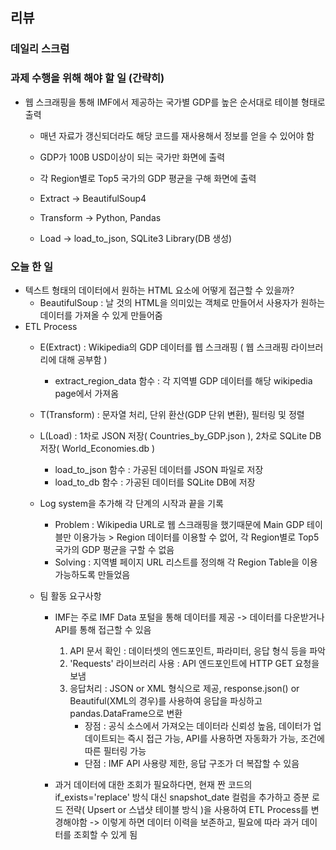 ## 리뷰

### 데일리 스크럼

### 과제 수행을 위해 해야 할 일 (간략히)
- 웹 스크래핑을 통해 IMF에서 제공하는 국가별 GDP를 높은 순서대로 테이블 형태로 출력
     - 매년 자료가 갱신되더라도 해당 코드를 재사용해서 정보를 얻을 수 있어야 함
     - GDP가 100B USD이상이 되는 국가만 화면에 출력
     - 각 Region별로 Top5 국가의 GDP 평균을 구해 화면에 출력
       
     - Extract -> BeautifulSoup4 
     - Transform -> Python, Pandas
     - Load -> load_to_json, SQLite3 Library(DB 생성)

### 오늘 한 일
  - 텍스트 형태의 데이터에서 원하는 HTML 요소에 어떻게 접근할 수 있을까?
    - BeautifulSoup : 날 것의 HTML을 의미있는 객체로 만들어서 사용자가 원하는 데이터를 가져올 수 있게 만들어줌
  - ETL Process
    - E(Extract) : Wikipedia의 GDP 데이터를 웹 스크래핑 ( 웹 스크래핑 라이브러리에 대해 공부함 )
      - extract_region_data 함수 : 각 지역별 GDP 데이터를 해당 wikipedia page에서 가져옴
    - T(Transform) : 문자열 처리, 단위 환산(GDP 단위 변환), 필터링 및 정렬
    - L(Load) : 1차로 JSON 저장( Countries_by_GDP.json ), 2차로 SQLite DB 저장( World_Economies.db )
      - load_to_json 함수 : 가공된 데이터를 JSON 파일로 저장
      - load_to_db 함수 : 가공된 데이터를 SQLite DB에 저장
    - Log system을 추가해 각 단계의 시작과 끝을 기록

       - Problem : Wikipedia URL로 웹 스크래핑을 했기때문에 Main GDP 테이블만 이용가능 > Region 데이터를 이용할 수 없어, 각 Region별로 Top5 국가의 GDP 평균을 구할 수 없음
       - Solving : 지역별 페이지 URL 리스트를 정의해 각 Region Table을 이용가능하도록 만들었음
     
    - 팀 활동 요구사항
      - IMF는 주로 IMF Data 포털을 통해 데이터를 제공 -> 데이터를 다운받거나 API를 통해 접근할 수 있음
        1. API 문서 확인 : 데이터셋의 엔드포인트, 파라미터, 응답 형식 등을 파악
        2. 'Requests' 라이브러리 사용 : API 엔드포인트에 HTTP GET 요청을 보냄
        3. 응답처리 : JSON or XML 형식으로 제공, response.json() or Beautiful(XML의 경우)를 사용하여 응답을 파싱하고 pandas.DataFrame으로 변환
           - 장점 : 공식 소스에서 가져오는 데이터라 신뢰성 높음, 데이터가 업데이트되는 즉시 접근 가능, API를 사용하면 자동화가 가능, 조건에 따른 필터링 가능
           - 단점 : IMF API 사용량 제한, 응답 구조가 더 복잡할 수 있음

       - 과거 데이터에 대한 조회가 필요하다면, 현재 짠 코드의 if_exists='replace' 방식 대신 snapshot_date 컬럼을 추가하고 증분 로드 전략( Upsert or 스냅샷 테이블 방식 )을 사용하여 ETL Process를 변경해야함 -> 이렇게 하면 데이터 이력을 보존하고, 필요에 따라 과거 데이터를 조회할 수 있게 됨



